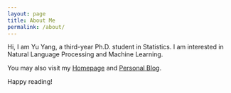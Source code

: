 ```yaml
---
layout: page
title: About Me
permalink: /about/
---
```


Hi, I am Yu Yang, a third-year Ph.D. student in Statistics. I am interested in 
Natural Language Processing and Machine Learning. 

You may also visit my [Homepage](https://yuyangyy.com) and [Personal Blog](https://yuyangyy.com/blog/).

Happy reading!